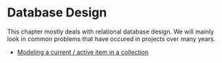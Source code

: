 # Database Design

This chapter mostly deals with relational database design. We will mainly look in common problems that have occured in projects over many years.

- [Modeling a current / active item in a collection](modeling-current-item-in-collection.md)


